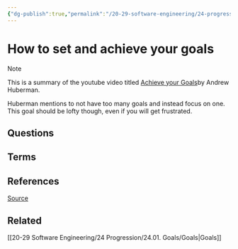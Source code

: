 ```yaml
---
{"dg-publish":true,"permalink":"/20-29-software-engineering/24-progression/24-01-goals/how-to-set-and-achieve-your-goals/","tags":["source/yt"],"created":"2023-09-07T05:35:33.449-05:00","updated":"2023-09-07T05:38:34.668-05:00"}
---
```


# How to set and achieve your goals

> [!NOTE]
> This is a summary of the youtube video titled [Achieve your Goals](https://www.youtube.com/watch?v=CrtR12PBKb0)by Andrew Huberman. 

Huberman mentions to not have too many goals and instead focus on one. This goal should be lofty though, even if you will get frustrated.
## Questions
## Terms
## References
[Source](https://www.youtube.com/watch?v=CrtR12PBKb0)
## Related
[[20-29 Software Engineering/24 Progression/24.01. Goals/Goals\|Goals]]